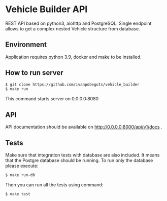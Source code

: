 # Vehicle Builder API
REST API based on python3, aiohttp and PostgreSQL.
Single endpoint allows to get a complex nested Vehicle structure from database.

## Environment
Application requires python 3.9, docker and make to be installed.

## How to run server
```bash
$ git clone https://github.com/ivanpobeguts/vehicle_builder
$ make run
```
This command starts server on 0.0.0.0:8080

## API
API documentation should be available on http://0.0.0.0:8000/api/v1/docs .

## Tests
Make sure that integration tests with database are also included.
It means that the Postgre database should be running.
To run only the database please execute:
```bash
$ make run-db
```

Then you can run all the tests using command:
```bash
$ make test
```